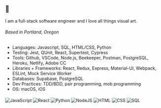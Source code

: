 

## 🎐

 I am a full-stack software engineer and I love all things visual art.

###### Based in Portland, Oregon

* Languages: Javascript, SQL, HTML/CSS, Python
* Testing: Jest, QUnit, React, Supertest, Cypress
* Tools: Github, VSCode, Node.js, Beekeeper, Postman, PostgreSQL, Heroku, Netlify, Adobe CC
* Libraries + Frameworks: React, Redux, Express, Material-UI, Webpack, ESLint, Mock Service Worker
* Databases: Supabase, PostgreSQL
* Dev Practices: TDD/BDD, pair programming, mob programming
* OS: macOS, iOS

####

![JavaScript](https://img.shields.io/badge/JavaScript-323330?style=for-the-badge&logo=javascript&logoColor=F7DF1E)
![React](https://img.shields.io/badge/React-20232A?style=for-the-badge&logo=react&logoColor=61DAFB)
![Python](https://img.shields.io/badge/Python-14354C?style=for-the-badge&logo=python&logoColor=white)
![NodeJS](https://img.shields.io/badge/Node.js-43853D?style=for-the-badge&logo=node.js&logoColor=white)
![HTML](https://img.shields.io/badge/HTML-239120?style=for-the-badge&logo=html5&logoColor=white)
![CSS](https://img.shields.io/badge/CSS-239120?&style=for-the-badge&logo=css3&logoColor=white)
![SQL](https://img.shields.io/badge/PostgreSQL-316192?style=for-the-badge&logo=postgresql&logoColor=white)
